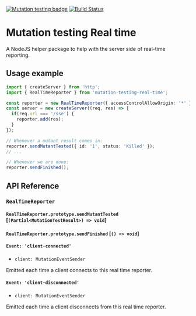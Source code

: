 [![Mutation testing badge](https://img.shields.io/endpoint?style=flat&url=https%3A%2F%2Fbadge-api.stryker-mutator.io%2Fgithub.com%2Fstryker-mutator%2Fmutation-testing-elements%2Fmaster%3Fmodule%3Dreal-time)](https://badge-api.stryker-mutator.io/github.com/stryker-mutator/mutation-testing-elements/master?module=real-time)
[![Build Status](https://github.com/stryker-mutator/mutation-testing-elements/workflows/CI/badge.svg)](https://github.com/stryker-mutator/mutation-testing-elements/actions?query=workflow%3ACI+branch%3Amaster)

# Mutation testing Real time

A NodeJS helper package to help with the server side of real-time reporting.

## Usage example

```ts
import { createServer } from 'http';
import { RealTimeReporter } from 'mutation-testing-real-time';

const reporter = new RealTimeReporter({ accessControlAllowOrigin: '*' });
const server = new createServer((req, res) => {
  if(req.url === '/sse') {
    reporter.add(res);
  }
});

// Whenever a mutant result comes in: 
reporter.sendMutantTested({ id: '1', status: 'Killed' });
// ...

// Whenever we are done:
reporter.sendFinished();
```

## API Reference

### `RealTimeReporter`

#### `RealTimeReporter.prototype.sendMutantTested` [`(Partial<MutationTestResult>) => void`]

#### `RealTimeReporter.prototype.sendFinished` [`() => void`]

#### `Event: 'client-connected'`

- `client: MutationEventSender`

Emitted each time a client connects to this real time reporter.

#### `Event: 'client-disconnected'`

- `client: MutationEventSender`

Emitted each time a client disconnects from this real time reporter.
